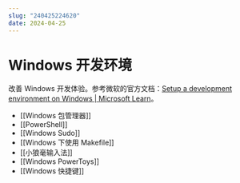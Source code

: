 ```yaml
---
slug: "240425224620"
date: 2024-04-25
---
```


# Windows 开发环境

改善 Windows 开发体验。参考微软的官方文档：[Setup a development environment on Windows | Microsoft Learn](https://learn.microsoft.com/en-us/windows/dev-environment/)。

- [[Windows 包管理器]]
- [[PowerShell]]
- [[Windows Sudo]]
- [[Windows 下使用 Makefile]]
- [[小狼毫输入法]]
- [[Windows PowerToys]]
- [[Windows 快捷键]]

